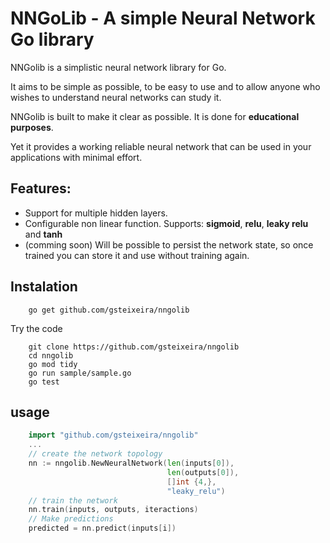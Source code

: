 # NNGoLib - A simple Neural Network Go library

NNGolib is a simplistic neural network library for Go.

It aims to be simple as possible, to be easy to use and to allow anyone who wishes to understand neural networks can study it.

NNGolib is built to make it clear as possible. It is done for **educational purposes**.

Yet it provides a working reliable neural network that can be used in your applications with minimal effort.

## Features:

- Support for multiple hidden layers.
- Configurable non linear function. Supports: **sigmoid**, **relu**, **leaky relu** and **tanh**
- (comming soon) Will be possible to persist the network state, so once trained you can store it and use without training again.

## Instalation

```shell
    go get github.com/gsteixeira/nngolib
```

Try the code
```shell
    git clone https://github.com/gsteixeira/nngolib
    cd nngolib
    go mod tidy
    go run sample/sample.go
    go test
```    
    
## usage

```go
    import "github.com/gsteixeira/nngolib"
    ...
    // create the network topology
    nn := nngolib.NewNeuralNetwork(len(inputs[0]),
                                   len(outputs[0]),
                                   []int {4,},
                                   "leaky_relu")
    // train the network
    nn.train(inputs, outputs, iteractions)
    // Make predictions
    predicted = nn.predict(inputs[i])
```

